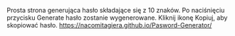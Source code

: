 Prosta strona generująca hasło składające się z 10 znaków. Po naciśnięciu przycisku Generate hasło zostanie wygenerowane. Kliknij ikonę Kopiuj, aby skopiować hasło. https://nacomitagiera.github.io/Pasword-Generator/
